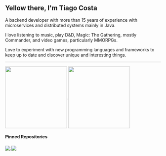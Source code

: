 ## Yellow there, I'm Tiago Costa

A backend developer with more than 15 years of experience with microservices and distributed systems mainly in Java.

I love listening to music, play D&D, Magic: The Gathering, mostly Commander, and video games, particularly MMORPGs.

Love to experiment with new programming languages and frameworks to keep up to date and discover unique and interesting things.

---

<p>
  <a href="https://github.com/anuraghazra/github-readme-stats">
    <img height=200 align="center" src="https://github-readme-stats.vercel.app/api?username=tiagofmcosta&show_icons=true&theme=catppuccin_mocha&hide_rank=true&include_all_commits=true" />
  </a>
  <a href="https://github.com/anuraghazra/github-readme-stats">
    <img height=200 align="center" src="https://github-readme-stats.vercel.app/api/top-langs/?username=tiagofmcosta&theme=catppuccin_mocha&size_weight=0.5&count_weight=0.5&hide=inno%20setup&layout=compact"/>
  </a>
</p>

#### Pinned Repositories
<p>
  <a href="https://github.com/tiagofmcosta/wayland-random-wallpaper">
    <img align="center" src="https://github-readme-stats.vercel.app/api/pin/?username=tiagofmcosta&repo=wayland-random-wallpaper&theme=catppuccin_mocha" />
  </a>
  <a href="https://github.com/tiagofmcosta/monkey-interpreter">
    <img align="center" src="https://github-readme-stats.vercel.app/api/pin/?username=tiagofmcosta&repo=monkey-interpreter&theme=catppuccin_mocha"/>
  </a>
</p>
